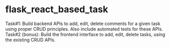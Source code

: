 # flask_react_based_task
Task#1: Build backend APIs to add, edit, delete comments for a given task using proper CRUD principles. Also include automated tests for these APIs. Task#2 (bonus): Build the frontend interface to add, edit, delete tasks, using the existing CRUD APIs.
